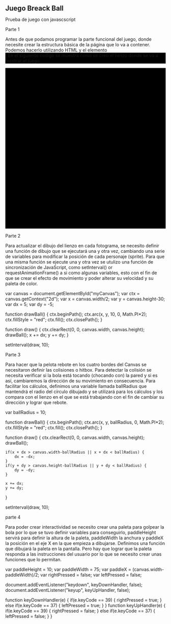 ## Juego Breack Ball
Prueba de juego con javascscript

Parte 1

Antes de que podamos programar la parte funcional del juego, donde necesite crear la estructura básica de la página que lo va a contener. Podemos hacerlo utilizando HTML y el elemento  <canvas> .
En el siguiente codigo se muestra como se creo el lienzo donde se va a mostrar el juego.
	
<!DOCTYPE html>
<html>
<head>
    <meta charset="utf-8" />
    <title>Gamedev Canvas Workshop</title>
    <style>
    	* { padding: 0; margin: 0; }
    	canvas { background: #000; display: block; margin: 0 auto; }
    </style>
</head>
<body>

<canvas id="myCanvas" width="720" height="720"></canvas>

<script>
	
</script>

</body>
</html>

Parte 2

Para actualizar el dibujo del lienzo en cada fotograma, se necesito definir una función de dibujo que se ejecutará una y otra vez, cambiando una serie de variables para modificar la posición de cada personaje (sprite). Para que una misma función se ejecute una y otra vez se utulizo una función de sincronización de JavaScript, como setInterval() or requestAnimationFrame() a si como algunas variables, esto con el fin de que se crear el efecto de movimiento y poder alterar su velocidad y su paleta de color.

var canvas = document.getElementById("myCanvas");
var ctx = canvas.getContext("2d");
var x = canvas.width/2;
var y = canvas.height-30;
var dx = 5;
var dy = -5;

function drawBall() {
    ctx.beginPath();
    ctx.arc(x, y, 10, 0, Math.PI*2);
    ctx.fillStyle = "red";
    ctx.fill();
    ctx.closePath();
}

function draw() {
    ctx.clearRect(0, 0, canvas.width, canvas.height);
    drawBall();
    x += dx;
    y += dy;
}

setInterval(draw, 10);


Parte 3

Para hacer que la pelota rebote en los cuatro bordes del Canvas se necesitaron definir las colisiones o hitbox.
Para detectar la colisión se necesita verificar si la bola está tocando (chocando con) la pared y si es así, cambiaremos la dirección de su movimiento en consecuencia.
Para facilitar los cálculos, definimos una variable llamada ballRadius que mantendrá el radio del círculo dibujado y se utilizará para los cálculos y los compara con el lienzo en el que se está trabajando con el fin de cambiar su dirección y lograr que rebote.

var ballRadius = 10;

function drawBall() {
    ctx.beginPath();
    ctx.arc(x, y, ballRadius, 0, Math.PI*2);
    ctx.fillStyle = "red";
    ctx.fill();
    ctx.closePath();
}

function draw() {
    ctx.clearRect(0, 0, canvas.width, canvas.height);
    drawBall();
    
    if(x + dx > canvas.width-ballRadius || x + dx < ballRadius) {
        dx = -dx;
    }
    if(y + dy > canvas.height-ballRadius || y + dy < ballRadius) {
        dy = -dy;
    }
    
    x += dx;
    y += dy;
}

setInterval(draw, 10);


parte 4

Para poder crear interactividad se necesito crear una paleta para golpear la bola por lo que se tuvo definir variables para conseguirlo, paddleHeight servirá para definir la altura de la paleta, paddleWidth la anchura y paddleX la posición en el eje X en la que empieza a dibujarse. Definimos una función que dibujará la paleta en la pantalla. Pero hay que lograr que la paleta responda a las instrucciones del usuario por lo que se necesito crear unas funciones que lo permitan.

var paddleHeight = 10;
var paddleWidth = 75;
var paddleX = (canvas.width-paddleWidth)/2;
var rightPressed = false;
var leftPressed = false;

document.addEventListener("keydown", keyDownHandler, false);
document.addEventListener("keyup", keyUpHandler, false);

function keyDownHandler(e) {
    if(e.keyCode == 39) {
        rightPressed = true;
    }
    else if(e.keyCode == 37) {
        leftPressed = true;
    }
}
function keyUpHandler(e) {
    if(e.keyCode == 39) {
        rightPressed = false;
    }
    else if(e.keyCode == 37) {
        leftPressed = false;
    }
}

